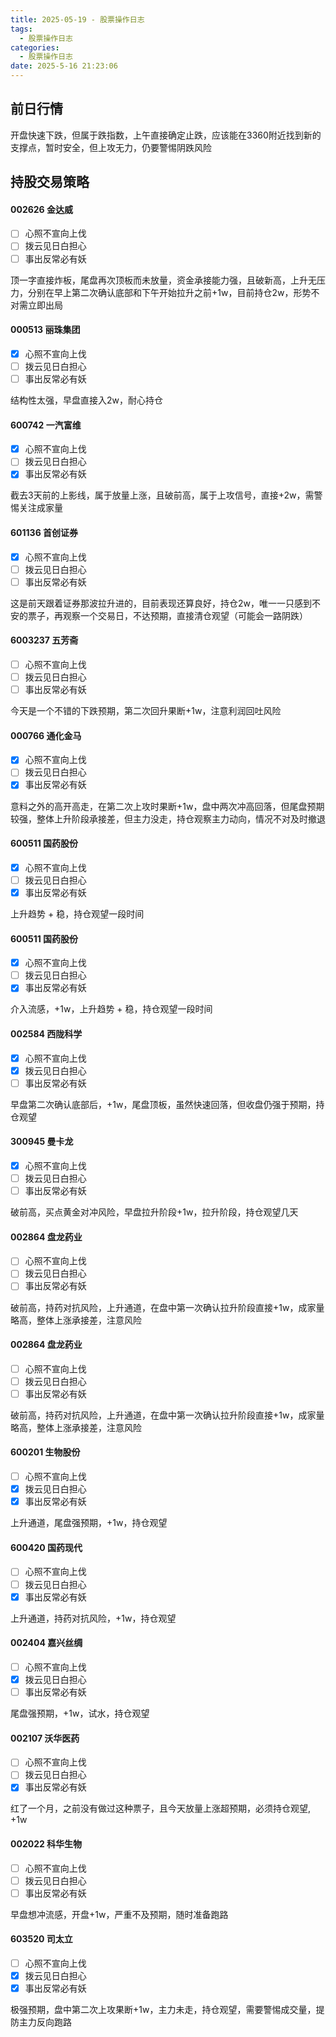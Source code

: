 ```yaml
---
title: 2025-05-19 - 股票操作日志
tags:
  - 股票操作日志
categories:
  - 股票操作日志
date: 2025-5-16 21:23:06
---
```


## 前日行情

开盘快速下跌，但属于跌指数，上午直接确定止跌，应该能在3360附近找到新的支撑点，暂时安全，但上攻无力，仍要警惕阴跌风险

## 持股交易策略

#### 002626 金达威

- [ ] 心照不宣向上伐
- [ ] 拨云见日白担心
- [ ] 事出反常必有妖

顶一字直接炸板，尾盘再次顶板而未放量，资金承接能力强，且破新高，上升无压力，分别在早上第二次确认底部和下午开始拉升之前+1w，目前持仓2w，形势不对需立即出局

#### 000513 丽珠集团

- [x] 心照不宣向上伐
- [ ] 拨云见日白担心
- [ ] 事出反常必有妖

结构性太强，早盘直接入2w，耐心持仓

#### 600742 一汽富维

- [x] 心照不宣向上伐
- [ ] 拨云见日白担心
- [x] 事出反常必有妖

截去3天前的上影线，属于放量上涨，且破前高，属于上攻信号，直接+2w，需警惕关注成家量

#### 601136 首创证券

- [x] 心照不宣向上伐
- [ ] 拨云见日白担心
- [ ] 事出反常必有妖

这是前天跟着证券那波拉升进的，目前表现还算良好，持仓2w，唯一一只感到不安的票子，再观察一个交易日，不达预期，直接清仓观望（可能会一路阴跌）

#### 6003237 五芳斋

- [ ] 心照不宣向上伐
- [ ] 拨云见日白担心
- [ ] 事出反常必有妖

今天是一个不错的下跌预期，第二次回升果断+1w，注意利润回吐风险

#### 000766 通化金马

- [x] 心照不宣向上伐
- [ ] 拨云见日白担心
- [x] 事出反常必有妖

意料之外的高开高走，在第二次上攻时果断+1w，盘中两次冲高回落，但尾盘预期较强，整体上升阶段承接差，但主力没走，持仓观察主力动向，情况不对及时撤退

#### 600511 国药股份

- [x] 心照不宣向上伐
- [ ] 拨云见日白担心
- [x] 事出反常必有妖

上升趋势 + 稳，持仓观望一段时间

#### 600511 国药股份

- [x] 心照不宣向上伐
- [ ] 拨云见日白担心
- [x] 事出反常必有妖

介入流感，+1w，上升趋势 + 稳，持仓观望一段时间

#### 002584 西陇科学

- [x] 心照不宣向上伐
- [x] 拨云见日白担心
- [ ] 事出反常必有妖

早盘第二次确认底部后，+1w，尾盘顶板，虽然快速回落，但收盘仍强于预期，持仓观望

#### 300945 曼卡龙

- [x] 心照不宣向上伐
- [ ] 拨云见日白担心
- [ ] 事出反常必有妖

破前高，买点黄金对冲风险，早盘拉升阶段+1w，拉升阶段，持仓观望几天

#### 002864 盘龙药业

- [ ] 心照不宣向上伐
- [ ] 拨云见日白担心
- [ ] 事出反常必有妖

破前高，持药对抗风险，上升通道，在盘中第一次确认拉升阶段直接+1w，成家量略高，整体上涨承接差，注意风险

#### 002864 盘龙药业

- [ ] 心照不宣向上伐
- [ ] 拨云见日白担心
- [ ] 事出反常必有妖

破前高，持药对抗风险，上升通道，在盘中第一次确认拉升阶段直接+1w，成家量略高，整体上涨承接差，注意风险

#### 600201 生物股份

- [ ] 心照不宣向上伐
- [x] 拨云见日白担心
- [x] 事出反常必有妖

上升通道，尾盘强预期，+1w，持仓观望

#### 600420 国药现代

- [ ] 心照不宣向上伐
- [ ] 拨云见日白担心
- [x] 事出反常必有妖

上升通道，持药对抗风险，+1w，持仓观望

#### 002404 嘉兴丝绸

- [ ] 心照不宣向上伐
- [x] 拨云见日白担心
- [ ] 事出反常必有妖

尾盘强预期，+1w，试水，持仓观望

#### 002107 沃华医药

- [ ] 心照不宣向上伐
- [ ] 拨云见日白担心
- [x] 事出反常必有妖

红了一个月，之前没有做过这种票子，且今天放量上涨超预期，必须持仓观望, +1w

#### 002022 科华生物

- [ ] 心照不宣向上伐
- [ ] 拨云见日白担心
- [ ] 事出反常必有妖

早盘想冲流感，开盘+1w，严重不及预期，随时准备跑路

#### 603520 司太立 

- [ ] 心照不宣向上伐
- [x] 拨云见日白担心
- [x] 事出反常必有妖

极强预期，盘中第二次上攻果断+1w，主力未走，持仓观望，需要警惕成交量，提防主力反向跑路
